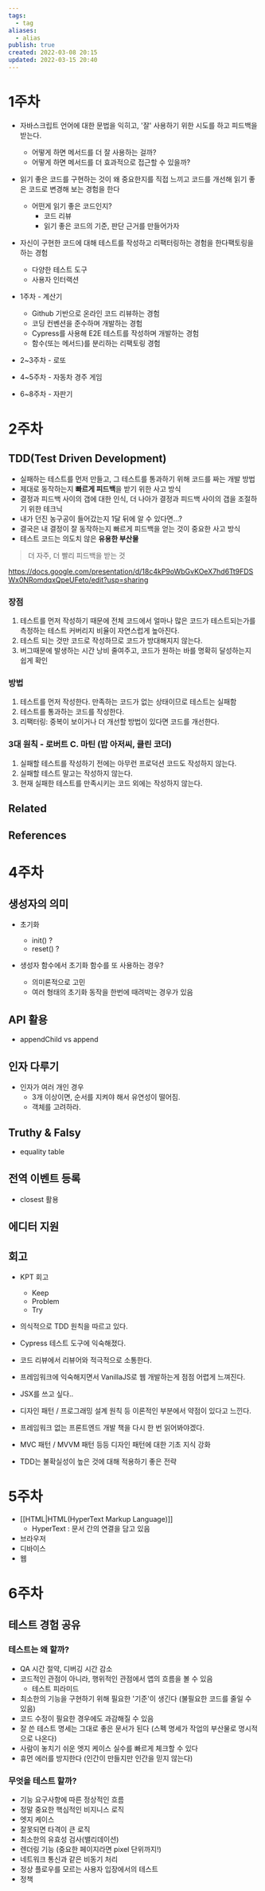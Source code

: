 ```yaml
---
tags:
  - tag
aliases:
  - alias
publish: true
created: 2022-03-08 20:15
updated: 2022-03-15 20:40
---
```


# 1주차

- 자바스크립트 언어에 대한 문법을 익히고, '잘' 사용하기 위한 시도를 하고 피드백을 받는다.
	- 어떻게 하면 메서드를 더 잘 사용하는 걸까?
	- 어떻게 하면 메서드를 더 효과적으로 접근할 수 있을까?

- 읽기 좋은 코드를 구현하는 것이 왜 중요한지를 직접 느끼고 코드를 개선해 읽기 좋은 코드로 변경해 보는 경험을 한다
	- 어떤게 읽기 좋은 코드인지?
		- 코드 리뷰
		- 읽기 좋은 코드의 기준, 판단 근거를 만들어가자

- 자신이 구현한 코드에 대해 테스트를 작성하고 리팩터링하는 경험을 한다팩토링을 하는 경험
	- 다양한 테스트 도구
	- 사용자 인터랙션

- 1주차 - 계산기
	- Github 기반으로 온라인 코드 리뷰하는 경험
	- 코딩 컨벤션을 준수하며 개발하는 경험
	- Cypress를 사용해 E2E 테스트를 작성하며 개발하는 경험
	- 함수(또는 메서드)를 분리하는 리팩토링 경험

- 2~3주차 - 로또

- 4~5주차 - 자동차 경주 게임

- 6~8주차 - 자판기

# 2주차

## TDD(Test Driven Development)

- 실패하는 테스트를 먼저 만들고, 그 테스트를 통과하기 위해 코드를 짜는 개발 방법
- 제대로 동작하는지 **빠르게 피드백**을 받기 위한 사고 방식
- 결정과 피드백 사이의 갭에 대한 인식, 더 나아가 결정과 피드백 사이의 갭을 조절하기 위한 테크닉
- 내가 던진 농구공이 들어갔는지 1달 뒤에 알 수 있다면...?
- 결국은 내 결정이 잘 동작하는지 빠르게 피드백을 얻는 것이 중요한 사고 방식
- 테스트 코드는 의도치 않은 **유용한 부산물**

> 더 자주, 더 빨리 피드백을 받는 것

<https://docs.google.com/presentation/d/18c4kP9oWbGvKOeX7hd6Tt9FDSWx0NRomdqxQpeUFeto/edit?usp=sharing>

### 장점

1. 테스트를 먼저 작성하기 때문에 전체 코드에서 얼마나 많은 코드가 테스트되는가를 측정하는 테스트 커버리지 비율이 자연스럽게 높아진다.
2. 테스트 되는 것만 코드로 작성하므로 코드가 방대해지지 않는다.
3. 버그때문에 발생하는 시간 낭비 줄여주고, 코드가 원하는 바를 명확히 달성하는지 쉽게 확인

### 방법

1. 테스트를 먼저 작성한다. 만족하는 코드가 없는 상태이므로 테스트는 실패함
2. 테스트를 통과하는 코드를 작성한다.
3. 리팩터링: 중복이 보이거나 더 개선할 방법이 있다면 코드를 개선한다.

### 3대 원칙 - 로버트 C. 마틴 (밥 아저씨, 클린 코더)

1. 실패할 테스트를 작성하기 전에는 아무런 프로덕션 코드도 작성하지 않는다.
2. 실패할 테스트 말고는 작성하지 않는다.
3. 현재 실패한 테스트를 만족시키는 코드 외에는 작성하지 않는다.

## Related

## References

# 4주차

## 생성자의 의미

- 초기화
	- init() ?
	- reset() ?

- 생성자 함수에서 초기화 함수를 또 사용하는 경우?
	- 의미론적으로 고민
	- 여러 형태의 초기화 동작을 한번에 때려박는 경우가 있음

## API 활용

- appendChild vs append

## 인자 다루기

- 인자가 여러 개인 경우
	- 3개 이상이면, 순서를 지켜야 해서 유연성이 떨어짐.
	- 객체를 고려하라.

## Truthy & Falsy

- equality table

## 전역 이벤트 등록

- closest 활용

## 에디터 지원

## 회고

- KPT 회고
	- Keep
	- Problem
	- Try

- 의식적으로 TDD 원칙을 따르고 있다.
- Cypress 테스트 도구에 익숙해졌다.
- 코드 리뷰에서 리뷰어와 적극적으로 소통한다.

- 프레임워크에 익숙해지면서 VanillaJS로 웹 개발하는게 점점 어렵게 느껴진다.
- JSX를 쓰고 싶다..
- 디자인 패턴 / 프로그래밍 설계 원칙 등 이론적인 부분에서 약점이 있다고 느낀다.

- 프레임워크 없는 프론트엔드 개발 책을 다시 한 번 읽어봐야겠다.
- MVC 패턴 / MVVM 패턴 등등 디자인 패턴에 대한 기초 지식 강화

- TDD는 불확실성이 높은 것에 대해 적용하기 좋은 전략

# 5주차

- [[HTML|HTML(HyperText Markup Language)]] 
	- HyperText : 문서 간의 연결을 담고 있음
- 브라우저
- 디바이스
- 웹

# 6주차

## 테스트 경험 공유

### 테스트는 왜 할까?

- QA 시간 절약, 디버깅 시간 감소
- 코드적인 관점이 아니라, 행위적인 관점에서 앱의 흐름을 볼 수 있음  
	- 테스트 피라미드
- 최소한의 기능을 구현하기 위해 필요한 '기준'이 생긴다 (불필요한 코드를 줄일 수 있음)
- 코드 수정이 필요한 경우에도 과감해질 수 있음
- 잘 쓴 테스트 명세는 그대로 좋은 문서가 된다 (스펙 명세가 작업의 부산물로 명시적으로 나온다)
- 사람이 놓치기 쉬운 엣지 케이스 실수를 빠르게 체크할 수 있다  
- 휴먼 에러를 방지한다 (인간이 만들지만 인간을 믿지 않는다)

### 무엇을 테스트 할까?

- 기능 요구사항에 따른 정상적인 흐름
- 정말 중요한 핵심적인 비지니스 로직
- 엣지 케이스
- 잘못되면 타격이 큰 로직
- 최소한의 유효성 검사(밸리데이션)
- 렌더링 기능 (중요한 페이지라면 pixel 단위까지!)
- 네트워크 통신과 같은 비동기 처리
- 정상 플로우를 모르는 사용자 입장에서의 테스트
- 정책